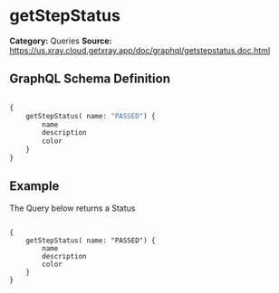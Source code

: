 # getStepStatus

**Category:** Queries
**Source:** https://us.xray.cloud.getxray.app/doc/graphql/getstepstatus.doc.html

## GraphQL Schema Definition

```graphql

{
    getStepStatus( name: "PASSED") {
        name
        description
        color
    }
}

```

## Example

The Query below returns a Status

```

{
    getStepStatus( name: "PASSED") {
        name
        description
        color
    }
}

```